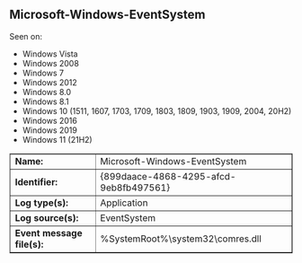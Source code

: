 ## Microsoft-Windows-EventSystem

Seen on:
* Windows Vista
* Windows 2008
* Windows 7
* Windows 2012
* Windows 8.0
* Windows 8.1
* Windows 10 (1511, 1607, 1703, 1709, 1803, 1809, 1903, 1909, 2004, 20H2)
* Windows 2016
* Windows 2019
* Windows 11 (21H2)

<table border="1" class="docutils">
  <tbody>
    <tr>
      <td><b>Name:</b></td>
      <td>Microsoft-Windows-EventSystem</td>
    </tr>
    <tr>
      <td><b>Identifier:</b></td>
      <td>{899daace-4868-4295-afcd-9eb8fb497561}</td>
    </tr>
    <tr>
      <td><b>Log type(s):</b></td>
      <td>Application</td>
    </tr>
    <tr>
      <td><b>Log source(s):</b></td>
      <td>EventSystem</td>
    </tr>
    <tr>
      <td><b>Event message file(s):</b></td>
      <td>%SystemRoot%\system32\comres.dll</td>
    </tr>
  </tbody>
</table>

&nbsp;

